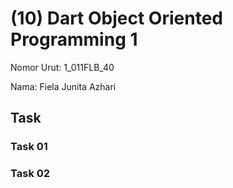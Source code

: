 # (10) Dart Object Oriented Programming 1
Nomor Urut: 1_011FLB_40

Nama: Fiela Junita Azhari


## Task
### Task 01
### Task 02